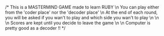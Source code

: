 /* This is a MASTERMIND GAME made to learn RUBY \n
   You can play either from the 'coder place' nor the 'decoder place' \n
   At the end of each round, you will be asked if you wan't to play and which side you wan't to play \n
   \n
   \n
   Scores are kept until you decide to leave the game \n
   \n
   Computer is pretty good as a decoder !! */
